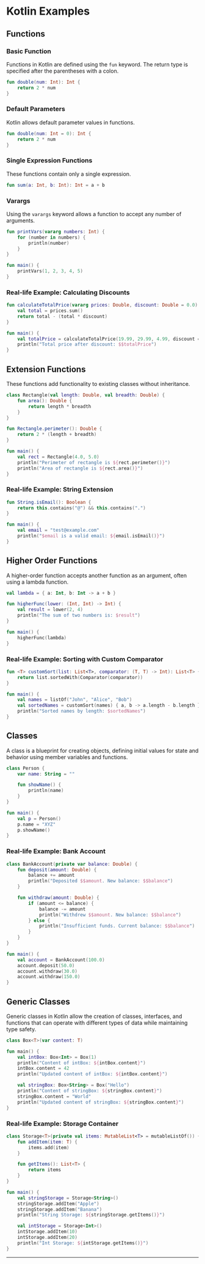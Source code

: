 # Kotlin Examples

## Functions

### Basic Function
Functions in Kotlin are defined using the `fun` keyword. The return type is specified after the parentheses with a colon. 

```kotlin
fun double(num: Int): Int {
    return 2 * num
}
```

### Default Parameters
Kotlin allows default parameter values in functions.

```kotlin
fun double(num: Int = 0): Int {
    return 2 * num
}
```

### Single Expression Functions
These functions contain only a single expression.

```kotlin
fun sum(a: Int, b: Int): Int = a + b
```

### Varargs
Using the `varargs` keyword allows a function to accept any number of arguments.

```kotlin
fun printVars(vararg numbers: Int) {
    for (number in numbers) {
        println(number)
    }
}

fun main() {
    printVars(1, 2, 3, 4, 5)
}
```

### Real-life Example: Calculating Discounts
```kotlin
fun calculateTotalPrice(vararg prices: Double, discount: Double = 0.0): Double {
    val total = prices.sum()
    return total - (total * discount)
}

fun main() {
    val totalPrice = calculateTotalPrice(19.99, 29.99, 4.99, discount = 0.1)
    println("Total price after discount: $$totalPrice")
}
```

## Extension Functions
These functions add functionality to existing classes without inheritance.

```kotlin
class Rectangle(val length: Double, val breadth: Double) {
    fun area(): Double {
        return length * breadth
    }
}

fun Rectangle.perimeter(): Double {
    return 2 * (length + breadth)
}

fun main() {
    val rect = Rectangle(4.0, 5.0)
    println("Perimeter of rectangle is ${rect.perimeter()}")
    println("Area of rectangle is ${rect.area()}")
}
```

### Real-life Example: String Extension
```kotlin
fun String.isEmail(): Boolean {
    return this.contains("@") && this.contains(".")
}

fun main() {
    val email = "test@example.com"
    println("$email is a valid email: ${email.isEmail()}")
}
```

## Higher Order Functions
A higher-order function accepts another function as an argument, often using a lambda function.

```kotlin
val lambda = { a: Int, b: Int -> a + b }

fun higherFunc(lower: (Int, Int) -> Int) {
    val result = lower(2, 4)
    println("The sum of two numbers is: $result")
}

fun main() {
    higherFunc(lambda)
}
```

### Real-life Example: Sorting with Custom Comparator
```kotlin
fun <T> customSort(list: List<T>, comparator: (T, T) -> Int): List<T> {
    return list.sortedWith(Comparator(comparator))
}

fun main() {
    val names = listOf("John", "Alice", "Bob")
    val sortedNames = customSort(names) { a, b -> a.length - b.length }
    println("Sorted names by length: $sortedNames")
}
```

## Classes

A class is a blueprint for creating objects, defining initial values for state and behavior using member variables and functions.

```kotlin
class Person {
    var name: String = ""

    fun showName() {
        println(name)
    }
}

fun main() {
    val p = Person()
    p.name = "XYZ"
    p.showName()
}
```

### Real-life Example: Bank Account
```kotlin
class BankAccount(private var balance: Double) {
    fun deposit(amount: Double) {
        balance += amount
        println("Deposited $$amount. New balance: $$balance")
    }

    fun withdraw(amount: Double) {
        if (amount <= balance) {
            balance -= amount
            println("Withdrew $$amount. New balance: $$balance")
        } else {
            println("Insufficient funds. Current balance: $$balance")
        }
    }
}

fun main() {
    val account = BankAccount(100.0)
    account.deposit(50.0)
    account.withdraw(30.0)
    account.withdraw(150.0)
}
```

## Generic Classes

Generic classes in Kotlin allow the creation of classes, interfaces, and functions that can operate with different types of data while maintaining type safety.

```kotlin
class Box<T>(var content: T)

fun main() {
    val intBox: Box<Int> = Box(1)
    println("Content of intBox: ${intBox.content}")
    intBox.content = 42
    println("Updated content of intBox: ${intBox.content}")

    val stringBox: Box<String> = Box("Hello")
    println("Content of stringBox: ${stringBox.content}")
    stringBox.content = "World"
    println("Updated content of stringBox: ${stringBox.content}")
}
```

### Real-life Example: Storage Container
```kotlin
class Storage<T>(private val items: MutableList<T> = mutableListOf()) {
    fun addItem(item: T) {
        items.add(item)
    }

    fun getItems(): List<T> {
        return items
    }
}

fun main() {
    val stringStorage = Storage<String>()
    stringStorage.addItem("Apple")
    stringStorage.addItem("Banana")
    println("String Storage: ${stringStorage.getItems()}")

    val intStorage = Storage<Int>()
    intStorage.addItem(10)
    intStorage.addItem(20)
    println("Int Storage: ${intStorage.getItems()}")
}
```

---

